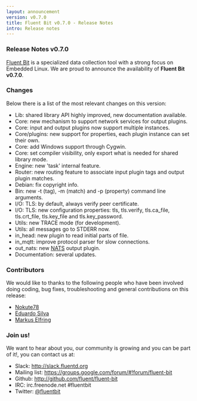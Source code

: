 ```yaml
---
layout: announcement
version: v0.7.0
title: Fluent Bit v0.7.0 - Release Notes
intro: Release notes
---
```


### Release Notes v0.7.0

[Fluent Bit](http://fluentbit.io) is a specialized data collection tool with a strong focus on
Embedded Linux. We are proud to announce the availability of __Fluent Bit v0.7.0__.

### Changes

Below there is a list of the most relevant changes on this version:

- Lib: shared library API highly improved, new documentation available.
- Core: new mechanism to support network services for output plugins.
- Core: input and output plugins now support multiple instances.
- Core/plugins: new support for properties, each plugin instance can set their own.
- Core: add Windows support through Cygwin.
- Core: set compiler visibility, only export what is needed for shared library mode.
- Engine: new 'task' internal feature.
- Router: new routing feature to associate input plugin tags and output plugin matches.
- Debian: fix copyright info.
- Bin: new -t (tag), -m (match) and -p (property) command line arguments.
- I/O: TLS: by default, always verify peer certificate.
- I/O: TLS: new configuration properties: tls, tls.verify, tls.ca_file, tls.crt_file, tls.key_file and tls.key_password.
- Utils: new TRACE mode (for development).
- Utils: all messages go to STDERR now.
- in_head: new plugin to read initial parts of file.
- in_mqtt: improve protocol parser for slow connections.
- out_nats: new [NATS](http://www.nats.io) output plugin.
- Documentation: several updates.

### Contributors

We would like to thanks to the following people who have been involved doing coding, bug fixes, troubleshooting and general contributions on this release:

- [Nokute78](https://github.com/nokute78)
- [Eduardo Silva](http://github.com/edsiper)
- [Markus Elfring](https://github.com/elfring)

### Join us!

We want to hear about you, our community is growing and you can be part of it!, you can contact us at:

<ul>
  <li><i class="fa fa-fw fa-slack"></i> Slack: <a href="http://slack.fluentd.org">http://slack.fluentd.org</a></li>
  <li>
    <i class="fa fa-fw fa-inbox"></i> Mailing list: <a href="https://groups.google.com/forum/#!forum/fluent-bit">https://groups.google.com/forum/#!forum/fluent-bit</a>
  </li>
  <li><i class="fa fa-fw fa-github"></i> Github: <a href="http://github.com/fluent/fluent-bit">http://github.com/fluent/fluent-bit</a></li>
  <li><i class="fa fa-fw fa-wechat"></i> IRC: irc.freenode.net #fluentbit</li>
  <li><i class="fa fa-fw fa-twitter"></i> Twitter: <a href="http://twitter.com/fluentbit">@fluentbit</a></li>
</ul>
